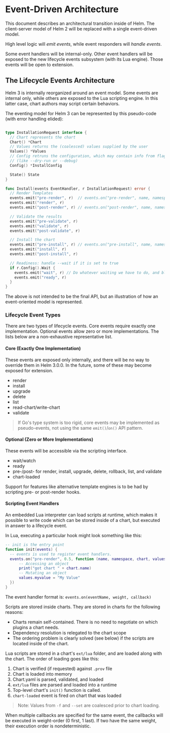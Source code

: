 # Event-Driven Architecture

This document describes an architectural transition inside of Helm. The client-server
model of Helm 2 will be replaced with a single event-driven model.

High level logic will _emit events_, while event responders will _handle events_.

Some event handlers will be internal-only. Other event handlers will be exposed
to the new lifecycle events subsystem (with its Lua engine). Those events will
be open to extension.

## The Lifecycle Events Architecture

Helm 3 is internally reorganized around an event model. Some events are
internal only, while others are exposed to the Lua scripting engine. In this
latter case, chart authors may script certain behaviors.

The eventing model for Helm 3 can be represented by this pseudo-code (with
error handling elided):

```go

type InstallationRequest interface {
  // Chart represents the chart
  Chart() *Chart
  // Values returns the (coalesced) values supplied by the user
  Values() *Values
  // Config retruns the configuration, which may contain info from flag parsing
  // (like --dry-run or --debug)
  Config() *InstallConfig

  State() State
}

func Install(events EventHandler, r InstallationRequest) error {
  // Render Templates
  events.emit("pre-render", r)  // events.on("pre-render", name, namespace, chart, values)
  events.emit("render", r)
  events.emit("post-render", r) // events.on("post-render", name, namespace, chart, values, manifest)

  // Validate the results
  events.emit("pre-validate", r)
  events.emit("validate", r)
  events.emit("post-validate", r)

  // Install the chart
  events.emit("pre-install", r) // events.on("pre-install", name, namespace, chart, values, manifest)
  events.emit("install", r)
  events.emit("post-install", r)

  // Readiness: handle --wait if it is set to true
  if r.Config().Wait {
    events.emit("wait", r) // Do whatever waiting we have to do, and block
    events.emit("ready", r)
  }
}
```

The above is not intended to be the final API, but an illustration of how an
event-oriented model is represented.

### Lifecycle Event Types

There are two types of lifecycle events. Core events require exactly one
implementation. Optional events allow zero or more implementations. The lists
below are a non-exhaustive representative list.

#### Core (Exactly One Implementation)

These events are exposed only internally, and there will be no way to override
them in Helm 3.0.0. In the future, some of these may become exposed for
extension.

- render
- install
- upgrade
- delete
- list
- read-chart/write-chart
- validate

> If Go's type system is too rigid, core events may be implemented as pseudo-events,
> not using the same `emit()`/`on()` API pattern.

#### Optional (Zero or More Implementations)

These events will be accessible via the scripting interface.

- wait/watch
- ready
- pre-/post- for render, install, upgrade, delete, rollback, list, and validate
- chart-loaded

Support for features like alternative template engines is to be had by
scripting pre- or post-render hooks.

#### Scripting Event Handlers

An embedded Lua interpreter can load scripts at runtime, which makes it
possible to write code which can be stored inside of a chart, but executed in
answer to a lifecycle event.

In Lua, executing a particular hook might look something like this:

```lua
-- init is the entry point
function init(events) {
  -- events is used to register event handlers.
  events.on("pre-render", 0.5, function (name, namespace, chart, values) {
      -- Accessing an object
      print("got chart " + chart.name)
      -- Mutating an object
      values.myvalue = "My Value"
  })
}
```

The event handler format is: `events.on(eventName, weight, callback)`

Scripts are stored inside charts. They are stored in charts for the following
reasons:

- Charts remain self-contained. There is no need to negotiate on which plugins
  a chart needs.
- Dependency resolution is relegated to the chart scope
- The ordering problem is clearly solved (see below) if the scripts are located
  inside of the chart.


Lua scripts are stored in a chart's `ext/lua` folder, and are loaded along with
the chart. The order of loading goes like this:

1. Chart is verified (if requested) against `.prov` file
2. Chart is loaded into memory
3. Chart.yaml is parsed, validated, and loaded
4. `ext/lua` files are parsed and loaded into a runtime
5. Top-level chart's `init()` function is called.
6. `chart-loaded` event is fired on chart that was loaded

> Note: Values from `-f` and `--set` are coalesced prior to chart loading.

When multiple callbacks are specified for the same event, the callbacks will be
executed in weight-order (0 first, 1 last). If two have the same weight, their
execution order is nondeterministic.
